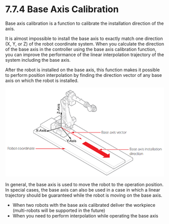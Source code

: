 ﻿# 7.7.4 Base Axis Calibration

Base axis calibration is a function to calibrate the installation direction of the axis.

It is almost impossible to install the base axis to exactly match one direction \(X, Y, or Z\) of the robot coordinate system. When you calculate the direction of the base axis in the controller using the base axis calibration function, you can improve the performance of the linear interpolation trajectory of the system including the base axis.

After the robot is installed on the base axis, this function makes it possible to perform position interpolation by finding the direction vector of any base axis on which the robot is installed.

![Figure 72 Base Axis Calibration](../../../_assets/image_497.png)


In general, the base axis is used to move the robot to the operation position. In special cases, the base axis can also be used in a case in which a linear trajectory should be guaranteed while the robot is moving on the base axis.

* When two robots with the base axis calibrated deliver the workpiece \(multi-robots will be supported in the future\)
* When you need to perform interpolation while operating the base axis





